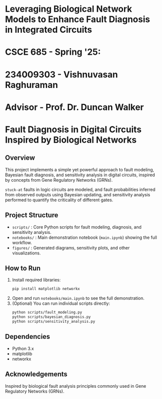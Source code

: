 # Leveraging Biological Network Models to Enhance Fault Diagnosis in Integrated Circuits

# CSCE 685 - Spring '25:
# 234009303 - Vishnuvasan Raghuraman
# Advisor - Prof. Dr. Duncan Walker
# Fault Diagnosis in Digital Circuits Inspired by Biological Networks

## Overview
This project implements a simple yet powerful approach to fault modeling, Bayesian fault diagnosis, and sensitivity analysis in digital circuits, inspired by concepts from Gene Regulatory Networks (GRNs).

`stuck-at` faults in logic circuits are modeled, and fault probabilities inferred from observed outputs using Bayesian updating, and sensitivity analysis performed to quantify the criticality of different gates.

## Project Structure
- `scripts/` : Core Python scripts for fault modeling, diagnosis, and sensitivity analysis.
- `notebooks/` : Main demonstration notebook (`main.ipynb`) showing the full workflow.
- `figures/` : Generated diagrams, sensitivity plots, and other visualizations.

## How to Run
1. Install required libraries:
   ```bash
   pip install matplotlib networkx
   ```
2. Open and run `notebooks/main.ipynb` to see the full demonstration.
3. (Optional) You can run individual scripts directly:
   ```bash
   python scripts/fault_modeling.py
   python scripts/bayesian_diagnosis.py
   python scripts/sensitivity_analysis.py
   ```

## Dependencies
- Python 3.x
- matplotlib
- networkx

## Acknowledgements
Inspired by biological fault analysis principles commonly used in Gene Regulatory Networks (GRNs).
